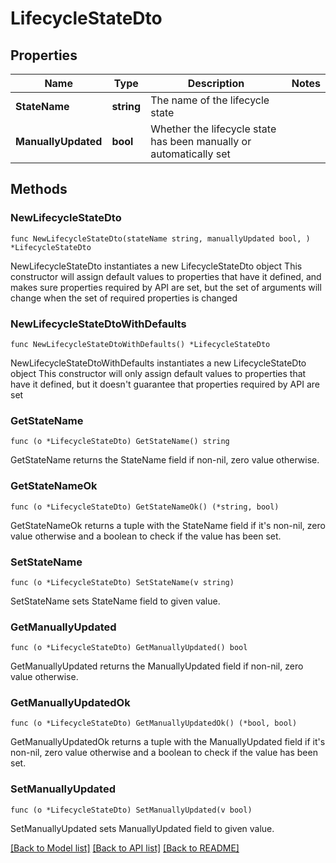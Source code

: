 # LifecycleStateDto

## Properties

Name | Type | Description | Notes
------------ | ------------- | ------------- | -------------
**StateName** | **string** | The name of the lifecycle state | 
**ManuallyUpdated** | **bool** | Whether the lifecycle state has been manually or automatically set | 

## Methods

### NewLifecycleStateDto

`func NewLifecycleStateDto(stateName string, manuallyUpdated bool, ) *LifecycleStateDto`

NewLifecycleStateDto instantiates a new LifecycleStateDto object
This constructor will assign default values to properties that have it defined,
and makes sure properties required by API are set, but the set of arguments
will change when the set of required properties is changed

### NewLifecycleStateDtoWithDefaults

`func NewLifecycleStateDtoWithDefaults() *LifecycleStateDto`

NewLifecycleStateDtoWithDefaults instantiates a new LifecycleStateDto object
This constructor will only assign default values to properties that have it defined,
but it doesn't guarantee that properties required by API are set

### GetStateName

`func (o *LifecycleStateDto) GetStateName() string`

GetStateName returns the StateName field if non-nil, zero value otherwise.

### GetStateNameOk

`func (o *LifecycleStateDto) GetStateNameOk() (*string, bool)`

GetStateNameOk returns a tuple with the StateName field if it's non-nil, zero value otherwise
and a boolean to check if the value has been set.

### SetStateName

`func (o *LifecycleStateDto) SetStateName(v string)`

SetStateName sets StateName field to given value.


### GetManuallyUpdated

`func (o *LifecycleStateDto) GetManuallyUpdated() bool`

GetManuallyUpdated returns the ManuallyUpdated field if non-nil, zero value otherwise.

### GetManuallyUpdatedOk

`func (o *LifecycleStateDto) GetManuallyUpdatedOk() (*bool, bool)`

GetManuallyUpdatedOk returns a tuple with the ManuallyUpdated field if it's non-nil, zero value otherwise
and a boolean to check if the value has been set.

### SetManuallyUpdated

`func (o *LifecycleStateDto) SetManuallyUpdated(v bool)`

SetManuallyUpdated sets ManuallyUpdated field to given value.



[[Back to Model list]](../README.md#documentation-for-models) [[Back to API list]](../README.md#documentation-for-api-endpoints) [[Back to README]](../README.md)



